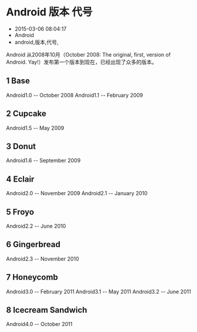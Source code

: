 # Android 版本 代号
- 2015-03-06 08:04:17
- Android
- android,版本,代号,

<!--markdown-->Android 从2008年10月（October 2008: The original, first, version of Android. Yay!）发布第一个版本到现在，已经出现了众多的版本。


<!--more-->


## 1 Base

Android1.0 -- October 2008
Android1.1 -- February 2009

## 2 Cupcake

Android1.5 -- May 2009

## 3 Donut

Android1.6 -- September 2009

## 4 Eclair

Android2.0 -- November 2009
Android2.1 -- January 2010

## 5 Froyo

Android2.2 -- June 2010

## 6 Gingerbread

Android2.3 -- November 2010

## 7 Honeycomb

Android3.0 -- February 2011
Android3.1 -- May 2011
Android3.2 -- June 2011

## 8 Icecream Sandwich

Android4.0 -- October 2011